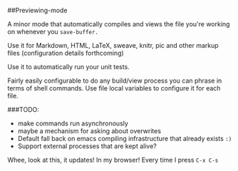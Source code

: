 ##Previewing-mode

A minor mode that automatically compiles and views the file you're
working on whenever you `save-buffer.`

Use it for Markdown, HTML, LaTeX, sweave, knitr, pic and other markup
files (configuration details forthcoming)

Use it to automatically run your unit tests.

Fairly easily configurable to do any build/view process you can phrase
in terms of shell commands. Use file local variables to configure it
for each file.

###TODO:

* make commands run asynchronously
* maybe a mechanism for asking about overwrites
* Default fall back on emacs compiling infrastructure that already
  exists `:)`
* Support external processes that are kept alive?

Whee, look at this, it updates! In my browser! Every time I press `C-x
C-s`
